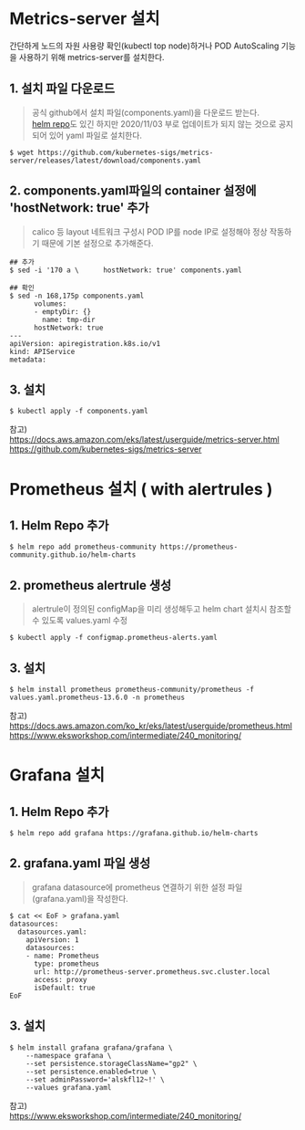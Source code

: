 # Metrics-server 설치
간단하게 노드의 자원 사용량 확인(kubectl top node)하거나 POD AutoScaling 기능을 사용하기 위해 metrics-server를 설치한다.  

## 1. 설치 파일 다운로드  
> 공식 github에서 설치 파일(components.yaml)을 다운로드 받는다.  
> [helm repo](https://github.com/helm/charts/tree/master/stable/metrics-server)도 있긴 하지만 2020/11/03 부로 업데이트가 되지 않는 것으로 공지되어 있어 yaml 파일로 설치한다.
```console
$ wget https://github.com/kubernetes-sigs/metrics-server/releases/latest/download/components.yaml
```

## 2. components.yaml파일의 container 설정에 'hostNetwork: true' 추가  
> calico 등 layout 네트워크 구성시 POD IP를 node IP로 설정해야 정상 작동하기 때문에 기본 설정으로 추가해준다.
```console
## 추가
$ sed -i '170 a \      hostNetwork: true' components.yaml

## 확인
$ sed -n 168,175p components.yaml
      volumes:
      - emptyDir: {}
        name: tmp-dir
      hostNetwork: true
---
apiVersion: apiregistration.k8s.io/v1
kind: APIService
metadata:
```

## 3. 설치
```console
$ kubectl apply -f components.yaml
```

참고)  
https://docs.aws.amazon.com/eks/latest/userguide/metrics-server.html  
https://github.com/kubernetes-sigs/metrics-server

# Prometheus 설치 ( with alertrules )

## 1. Helm Repo 추가
```console
$ helm repo add prometheus-community https://prometheus-community.github.io/helm-charts
```

## 2. prometheus alertrule 생성
> alertrule이 정의된 configMap을 미리 생성해두고 helm chart 설치시 참조할 수 있도록 values.yaml 수정
```console
$ kubectl apply -f configmap.prometheus-alerts.yaml
```

## 3. 설치
```console
$ helm install prometheus prometheus-community/prometheus -f values.yaml.prometheus-13.6.0 -n prometheus
```

참고)  
https://docs.aws.amazon.com/ko_kr/eks/latest/userguide/prometheus.html  
https://www.eksworkshop.com/intermediate/240_monitoring/

# Grafana 설치

## 1. Helm Repo 추가
```console
$ helm repo add grafana https://grafana.github.io/helm-charts
```

## 2. grafana.yaml 파일 생성
> grafana datasource에 prometheus 연결하기 위한 설정 파일(grafana.yaml)을 작성한다.
```console
$ cat << EoF > grafana.yaml
datasources:
  datasources.yaml:
    apiVersion: 1
    datasources:
    - name: Prometheus
      type: prometheus
      url: http://prometheus-server.prometheus.svc.cluster.local
      access: proxy
      isDefault: true
EoF
```

## 3. 설치
```console
$ helm install grafana grafana/grafana \
    --namespace grafana \
    --set persistence.storageClassName="gp2" \
    --set persistence.enabled=true \
    --set adminPassword='alskfl12~!' \
    --values grafana.yaml
```

참고)  
https://www.eksworkshop.com/intermediate/240_monitoring/  

